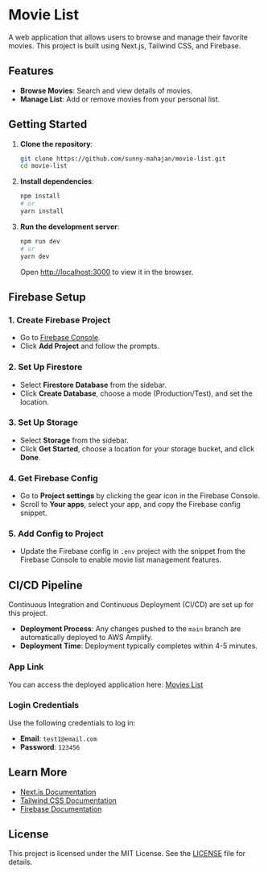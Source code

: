 # Movie List

A web application that allows users to browse and manage their favorite movies. This project is built using Next.js, Tailwind CSS, and Firebase.

## Features

- **Browse Movies**: Search and view details of movies.
- **Manage List**: Add or remove movies from your personal list.

## Getting Started

1. **Clone the repository**:
   ```bash
   git clone https://github.com/sunny-mahajan/movie-list.git
   cd movie-list
   ```

2. **Install dependencies**:
   ```bash
   npm install
   # or
   yarn install
   ```

3. **Run the development server**:
   ```bash
   npm run dev
   # or
   yarn dev
   ```
   Open [http://localhost:3000](http://localhost:3000) to view it in the browser.

## Firebase Setup

### 1. Create Firebase Project
- Go to [Firebase Console](https://console.firebase.google.com/).
- Click **Add Project** and follow the prompts.

### 2. Set Up Firestore
- Select **Firestore Database** from the sidebar.
- Click **Create Database**, choose a mode (Production/Test), and set the location.

### 3. Set Up Storage
- Select **Storage** from the sidebar.
- Click **Get Started**, choose a location for your storage bucket, and click **Done**.

### 4. Get Firebase Config
- Go to **Project settings** by clicking the gear icon in the Firebase Console.
- Scroll to **Your apps**, select your app, and copy the Firebase config snippet.

### 5. Add Config to Project
- Update the Firebase config in `.env` project with the snippet from the Firebase Console to enable movie list management features.

## CI/CD Pipeline

Continuous Integration and Continuous Deployment (CI/CD) are set up for this project.

- **Deployment Process**: Any changes pushed to the `main` branch are automatically deployed to AWS Amplify.
- **Deployment Time**: Deployment typically completes within 4-5 minutes.

### App Link

You can access the deployed application here: [Movies List](https://main.dqrfcqn3holh8.amplifyapp.com/)

### Login Credentials

Use the following credentials to log in:
- **Email**: `test1@email.com`
- **Password**: `123456`



## Learn More

- [Next.js Documentation](https://nextjs.org/docs)
- [Tailwind CSS Documentation](https://tailwindcss.com/docs)
- [Firebase Documentation](https://firebase.google.com/docs)

## License

This project is licensed under the MIT License. See the [LICENSE](LICENSE) file for details.